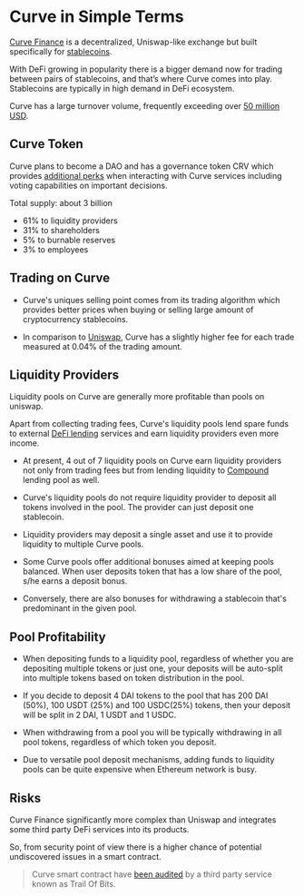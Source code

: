 # Curve in Simple Terms

[Curve Finance](https://curve.fi) is a decentralized, Uniswap-like exchange but built specifically for [stablecoins](/guides/defi/8-stablecoins.md).

With DeFi growing in popularity there is a bigger demand now for trading between pairs of stablecoins, and that’s where Curve comes into play. Stablecoins are typically in high demand in DeFi ecosystem. 

Curve has a large turnover volume, frequently exceeding over [50 million USD](https://www.curve.fi/dailystats). 

## Curve Token

Curve plans to become a DAO and has a governance token CRV which provides [additional perks](https://guides.curve.fi/crv-launches-curve-dao-and-crv/) when interacting with Curve services including voting capabilities on important decisions.

Total supply: about 3 billion

- 61% to liquidity providers
- 31% to shareholders
- 5% to burnable reserves
- 3% to employees

## Trading on Curve

- Curve's uniques selling point comes from its trading algorithm which provides better prices when buying or selling large amount of cryptocurrency stablecoins.

- In comparison to [Uniswap](/guides/token_guides/uniswap.md), Curve has a slightly higher fee for each trade measured at 0.04% of the trading amount.

## Liquidity Providers

Liquidity pools on Curve are generally more profitable than pools on uniswap. 

Apart from collecting trading fees, Curve's liquidity pools lend spare funds to external [DeFi lending](/guides/defi/4-lending-protocols.md) services and earn liquidity providers even more income. 

- At present, 4 out of 7 liquidity pools on Curve earn liquidity providers not only from trading fees but from lending liquidity to [Compound](/guides/token_guides/compound.md) lending pool as well.

- Curve's liquidity pools do not require liquidity provider to deposit all tokens involved in the pool. The provider can just deposit one stablecoin.

- Liquidity providers may deposit a single asset and use it to provide liquidity to multiple Curve pools.

- Some Curve pools offer additional bonuses aimed at keeping pools balanced. When user deposits token that has a low share of the pool, s/he earns a deposit bonus. 

- Conversely, there are also bonuses for withdrawing a stablecoin that's predominant in the given pool.

## Pool Profitability
 
- When depositing funds to a liquidity pool, regardless of whether you are depositing multiple tokens or just one, your deposits will be auto-split into multiple tokens based on token distribution in the pool.

- If you decide to deposit 4 DAI tokens to the pool that has 200 DAI (50%), 100 USDT (25%) and 100 USDC(25%) tokens, then your deposit will be split in 2 DAI, 1 USDT and 1 USDC.

- When withdrawing from a pool you will be typically withdrawing in all pool tokens, regardless of which token you deposit.

- Due to versatile pool deposit mechanisms, adding funds to liquidity pools can be quite expensive when Ethereum network is busy.

## Risks

Curve Finance significantly more complex than Uniswap and integrates some third party DeFi services into its products. 

So, from security point of view there is a higher chance of potential undiscovered issues in a smart contract.

> Curve smart contract have [been audited](https://www.curve.fi/audits) by a third party service known as Trail Of Bits.
